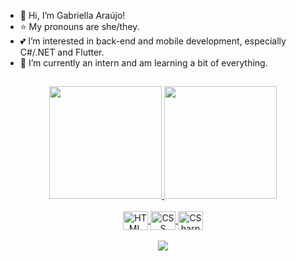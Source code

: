 - 👋 Hi, I’m Gabriella Araújo!
- ⭐ My pronouns are she/they.
- 💕 I’m interested in back-end and mobile development, especially C#/.NET and Flutter.
- 🌱 I’m currently an intern and am learning a bit of everything.

##

<div align="center">
  <a href="https://github.com/gabriellaas">
  <img height="180em" src="https://github-readme-stats.vercel.app/api?username=gabriellaas&show_icons=true&theme=dracula&include_all_commits=true&count_private=true"/>
  <img height="180em" src="https://github-readme-stats.vercel.app/api/top-langs/?username=gabriellaas&layout=compact&langs_count=7&theme=dracula"/>
</div> 
<div align="center"><br>
  <img align="center" alt="HTML" height="30" width="40"  src="https://cdn.jsdelivr.net/gh/devicons/devicon/icons/html5/html5-original.svg" />
  <img align="center" alt="CSS" height="30" width="40" src="https://cdn.jsdelivr.net/gh/devicons/devicon/icons/css3/css3-original.svg" />
  <img align="center" alt="CSharp" height="30" width="40" src="https://cdn.jsdelivr.net/gh/devicons/devicon/icons/csharp/csharp-original.svg" />
</div>
<br />

<div align="center">
  <a href="https://www.linkedin.com/in/gabriellaas/"><img src="https://img.shields.io/badge/LinkedIn-0077B5?style=for-the-badge&logo=linkedin&logoColor=white"></a>

</div>
